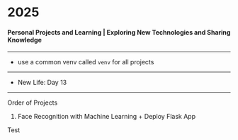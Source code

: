 # 2025
#### Personal Projects and Learning | Exploring New Technologies and Sharing Knowledge

---

- use a common venv called `venv` for all projects

--- 

- New Life: Day 13

---
Order of Projects

1. Face Recognition with Machine Learning + Deploy Flask App


Test
